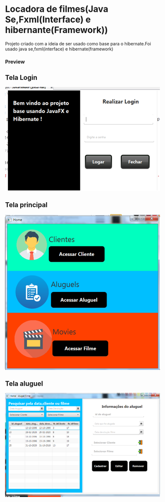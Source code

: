 # Locadora de filmes(Java Se,Fxml(Interface) e hibernante(Framework))
Projeto criado com a ideia de ser usado como base para o hibernate.Foi usado java se,fxml(interface) e hibernate(framework)

### Preview

## Tela Login
![Image of Yaktocat](https://github.com/LucasRetamero/LocadoraProjectJavaSeHibernate/blob/master/src/img/software/Login.png)

## Tela principal
![Image of Yaktocat](https://github.com/LucasRetamero/LocadoraProjectJavaSeHibernate/blob/master/src/img/software/Tela%20principal.png)

## Tela aluguel
![Image of Yaktocat](https://github.com/LucasRetamero/LocadoraProjectJavaSeHibernate/blob/master/src/img/software/Tela%20aluguel.png)
